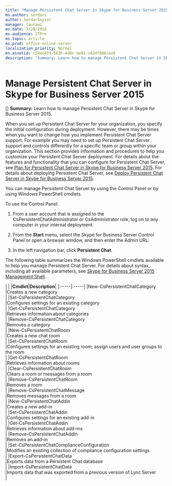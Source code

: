 ```yaml
---
title: "Manage Persistent Chat Server in Skype for Business Server 2015"
ms.author: serdars
author: SerdarSoysal
manager: laurawi
ms.date: 3/28/2016
ms.audience: ITPro
ms.topic: article
ms.prod: office-online-server
localization_priority: Normal
ms.assetid: c58ee4f4-563b-4d0c-be91-c62df886caa9
description: "Summary: Learn how to manage Persistent Chat Server in Skype for Business Server 2015."
---
```


# Manage Persistent Chat Server in Skype for Business Server 2015
[]
 **Summary:** Learn how to manage Persistent Chat Server in Skype for Business Server 2015.
  
When you set up Persistent Chat Server for your organization, you specify the initial configuration during deployment. However, there may be times when you want to change how you implement Persistent Chat Server support. For example you may need to set up Persistent Chat Server support and controls differently for a specific team or group within your organization. This section provides information and procedures to help you customize your Persistent Chat Server deployment. For details about the features and functionality that you can configure for Persistent Chat Server, see [Plan for Persistent Chat Server in Skype for Business Server 2015](../../plan-your-deployment/persistent-chat-server/persistent-chat-server.md). For details about deploying Persistent Chat Server, see [Deploy Persistent Chat Server in Skype for Business Server 2015](../../deploy-1/deploy-persistent-chat-server/deploy-persistent-chat-server.md). 
  
You can manage Persistent Chat Server by using the Control Panel or by using Windows PowerShell cmdlets. 
  
To use the Control Panel:
  
1. From a user account that is assigned to the CsPersistentChatAdministrator or CsAdministrator role, log on to any computer in your internal deployment.
    
2. From the **Start** menu, select the Skype for Business Server Control Panel or open a browser window, and then enter the Admin URL.
    
3. In the left navigation bar, click **Persistent Chat**.
    
The following table summarizes the Windows PowerShell cmdlets available to help you manage Persistent Chat Server. For details about syntax, including all available parameters, see [Skype for Business Server 2015 Management Shell](../../manage/management-shell/management-shell.md).
  
|
|
|**Cmdlet**|**Description**|
|:-----|:-----|
|New-CsPersistentChatCategory  <br/> |Creates a new category  <br/> |
|Set-CsPersistentChatCategory  <br/> |Configures settings for an existing category  <br/> |
|Get-CsPersistentChatCategory  <br/> |Retrieves information about categories  <br/> |
|Remove-CsPersistentChatCategory  <br/> |Removes a category  <br/> |
|New-CsPersistentChatRoom  <br/> |Creates a new chat room  <br/> |
|Set-CsPersistentChatRoom  <br/> |Configures settings for an existing room; assign users and user groups to the room  <br/> |
|Get-CsPersistentChatRoom  <br/> |Retrieves information about rooms  <br/> |
|Clear-CsPersistentChatRoom  <br/> |Clears a room or messages from a room  <br/> |
|Remove-CsPersistentChatRoom  <br/> |Removes a room  <br/> |
|Remove-CsPersistentChatMessage  <br/> |Removes messages from a room  <br/> |
|New-CsPersistentChatAddin  <br/> |Creates a new add-in  <br/> |
|Set-CsPersistentChatAddin  <br/> |Configures settings for an existing add-in  <br/> |
|Get-CsPersistentChatAddin  <br/> |Retrieves information about add-ins  <br/> |
|Remove-CsPersistentChatAddin  <br/> |Removes an add-in  <br/> |
|Set-CsPersistentChatComplianceConfiguration  <br/> |Modifies an existing collection of compliance configuration settings  <br/> |
|Export-CsPersistentChatData  <br/> |Exports data from a Persistent Chat database  <br/> |
|Import-CsPersistentChatData  <br/> |Imports data that was exported from a previous version of Lync Server  <br/> |
   

